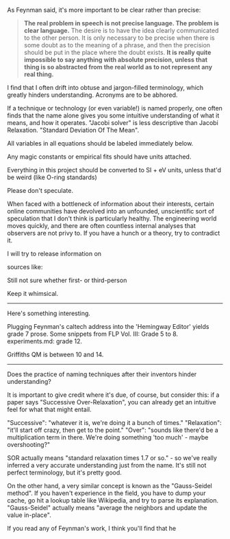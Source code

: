 As Feynman said, it's more important to be clear rather than precise:

> **The real problem in speech is not precise language. The problem is clear language.** The desire is to have the idea clearly communicated to the other person. It is only necessary to be precise when there is some doubt as to the meaning of a phrase, and then the precision should be put in the place where the doubt exists. **It is really quite impossible to say anything with absolute precision, unless that thing is so abstracted from the real world as to not represent any real thing.**

I find that I often drift into obtuse and jargon-filled terminology, which greatly hinders understanding. Acronyms are to be abhored. 

If a technique or technology (or even variable!) is named properly, one often finds that the name alone gives you some intuitive understanding of what it means, and how it operates. "Jacobi solver" is less descriptive than Jacobi Relaxation. "Standard Deviation Of The Mean". 

All variables in all equations should be labeled immediately below. 

Any magic constants or empirical fits should have units attached.

Everything in this project should be converted to SI + eV units, unless that'd be weird (like O-ring standards)



Please don't speculate. 

When faced with a bottleneck of information about their interests, certain online communities have devolved into an unfounded, unscientific sort of speculation that I don't think is particularly healthy. The engineering world moves quickly, and there are often countless internal analyses that observers are not privy to. If you have a hunch or a theory, try to contradict it.

I will try to release information on 



sources like:

[^description]: [Internal]() [External]() 

Still not sure whether first- or third-person 

Keep it whimsical. 



<hr>

Here's something interesting.

Plugging Feynman's caltech address into the 'Hemingway Editor' yields grade 7 prose. Some snippets from FLP Vol. III: Grade 5 to 8. experiments.md: grade 12.

Griffiths QM is between 10 and 14.



<hr>

Does the practice of naming techniques after their inventors hinder understanding? 

It is important to give credit where it's due, of course, but consider this: if a paper says "Successive Over-Relaxation", you can already get an intuitive feel for what that might entail. 

"Successive": "whatever it is, we're doing it a bunch of times."
"Relaxation": "it'll start off crazy, then get to the point."
"Over": "sounds like there'd be a multiplication term in there. We're doing something 'too much' - maybe overshooting?"

SOR actually means "standard relaxation times 1.7 or so." - so we've really inferred a very accurate understanding just from the name. It's still not perfect terminology, but it's pretty good.

On the other hand, a very similar concept is known as the "Gauss-Seidel method". If you haven't experience in the field, you have to dump your cache, go hit a lookup table like Wikipedia, and try to parse its explanation. "Gauss-Seidel" actually means "average the neighbors and update the value in-place".

If you read any of Feynman's work, I think you'll find that he 

